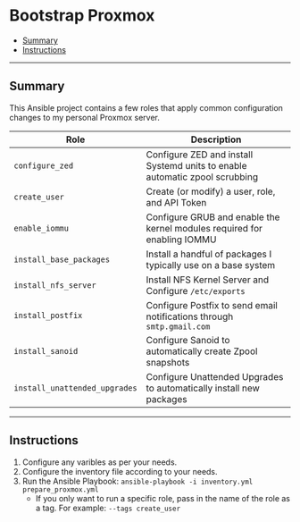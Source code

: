 # Bootstrap Proxmox

* [Summary](#Summary)
* [Instructions](#Instructions)
<hr>

## Summary

This Ansible project contains a few roles that apply common configuration changes to my personal Proxmox server. 

| Role                          | Description                                                  |
| ----------------------------- | ------------------------------------------------------------ |
| `configure_zed`               | Configure ZED and install Systemd units to enable automatic zpool scrubbing |
| `create_user`                 | Create (or modify) a user, role, and API Token |
| `enable_iommu`                | Configure GRUB and enable the kernel modules required for enabling IOMMU |
| `install_base_packages`       | Install a handful of packages I typically use on a base system |
| `install_nfs_server`          | Install NFS Kernel Server and Configure `/etc/exports`       |
| `install_postfix`             | Configure Postfix to send email notifications through `smtp.gmail.com` |
| `install_sanoid`              | Configure Sanoid to automatically create Zpool snapshots     |
| `install_unattended_upgrades` | Configure Unattended Upgrades to automatically install new packages |

<hr>

## Instructions

1. Configure any varibles as per your needs.
2. Configure the inventory file according to your needs.
3. Run the Ansible Playbook: `ansible-playbook -i inventory.yml prepare_proxmox.yml`
   * If you only want to run a specific role, pass in the name of the role as a tag. For example: `--tags create_user`
